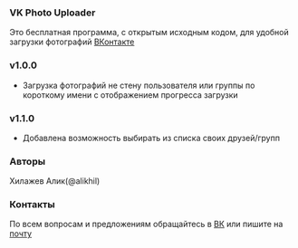 ### VK Photo Uploader
Это бесплатная программа, с открытым исходным кодом, для удобной загрузки фотографий [ВКонтакте](vk.com)

### v1.0.0 
* Загрузка фотографий не стену пользователя или группы по короткому имени с отображением прогресса загрузки

### v1.1.0
* Добавлена возможность выбирать из списка своих друзей/групп

### Авторы
Хилажев Алик(@alikhil)

### Контакты
По всем вопросам и предложениям обращайтесь в [ВК](https://vk.com/alikhil) или пишите на [почту](mailto:alikhil@mail.ru)
